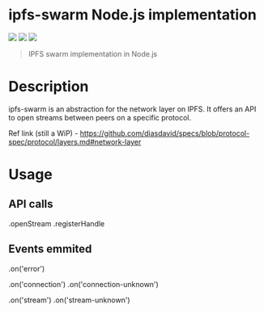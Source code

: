 ipfs-swarm Node.js implementation
=================================

[![](https://img.shields.io/badge/made%20by-Protocol%20Labs-blue.svg?style=flat-square)](http://ipn.io) [![](https://img.shields.io/badge/project-IPFS-blue.svg?style=flat-square)](http://ipfs.io/) [![](https://img.shields.io/badge/freenode-%23ipfs-blue.svg?style=flat-square)](http://webchat.freenode.net/?channels=%23ipfs)

> IPFS swarm implementation in Node.js

# Description

ipfs-swarm is an abstraction for the network layer on IPFS. It offers an API to open streams between peers on a specific protocol.

Ref link (still a WiP) - https://github.com/diasdavid/specs/blob/protocol-spec/protocol/layers.md#network-layer

# Usage

## API calls

.openStream
.registerHandle

## Events emmited

.on('error')

.on('connection')
.on('connection-unknown')

.on('stream')
.on('stream-unknown')
